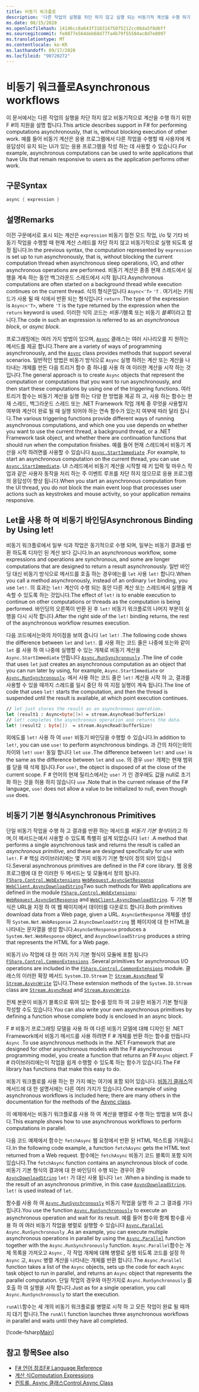 ```yaml
---
title: 비동기 워크플로
description: '다른 작업의 실행을 차단 하지 않고 실행 되는 비동기적 계산을 수행 하기 위한 F # 프로그래밍 언어 지원에 대해 알아봅니다.'
ms.date: 08/15/2020
ms.openlocfilehash: 14146cc8a643f31831475075212cc06da5f8d6ff
ms.sourcegitcommit: fe8877e564deb68d77fa4b79f55584ac8d7e8997
ms.translationtype: MT
ms.contentlocale: ko-KR
ms.lasthandoff: 09/17/2020
ms.locfileid: "90720272"
---
```

# <a name="asynchronous-workflows"></a><span data-ttu-id="8a7b0-103">비동기 워크플로</span><span class="sxs-lookup"><span data-stu-id="8a7b0-103">Asynchronous workflows</span></span>

<span data-ttu-id="8a7b0-104">이 문서에서는 다른 작업의 실행을 차단 하지 않고 비동기적으로 계산을 수행 하기 위한 F #의 지원을 설명 합니다.</span><span class="sxs-lookup"><span data-stu-id="8a7b0-104">This article describes support in F# for performing computations asynchronously, that is, without blocking execution of other work.</span></span> <span data-ttu-id="8a7b0-105">예를 들어 비동기 계산은 응용 프로그램에서 다른 작업을 수행할 때 사용자에 게 응답성이 유지 되는 Ui가 있는 응용 프로그램을 작성 하는 데 사용할 수 있습니다.</span><span class="sxs-lookup"><span data-stu-id="8a7b0-105">For example, asynchronous computations can be used to write applications that have UIs that remain responsive to users as the application performs other work.</span></span>

## <a name="syntax"></a><span data-ttu-id="8a7b0-106">구문</span><span class="sxs-lookup"><span data-stu-id="8a7b0-106">Syntax</span></span>

```fsharp
async { expression }
```

## <a name="remarks"></a><span data-ttu-id="8a7b0-107">설명</span><span class="sxs-lookup"><span data-stu-id="8a7b0-107">Remarks</span></span>

<span data-ttu-id="8a7b0-108">이전 구문에서로 표시 되는 계산은 `expression` 비동기 절전 모드 작업, i/o 및 기타 비동기 작업을 수행할 때 현재 계산 스레드를 차단 하지 않고 비동기적으로 실행 되도록 설정 됩니다.</span><span class="sxs-lookup"><span data-stu-id="8a7b0-108">In the previous syntax, the computation represented by `expression` is set up to run asynchronously, that is, without blocking the current computation thread when asynchronous sleep operations, I/O, and other asynchronous operations are performed.</span></span> <span data-ttu-id="8a7b0-109">비동기 계산은 종종 현재 스레드에서 실행을 계속 하는 동안 백그라운드 스레드에서 시작 됩니다.</span><span class="sxs-lookup"><span data-stu-id="8a7b0-109">Asynchronous computations are often started on a background thread while execution continues on the current thread.</span></span> <span data-ttu-id="8a7b0-110">식의 형식은입니다 `Async<'T>` `'T` . 여기서는 키워드가 사용 될 때 식에서 반환 되는 형식입니다 `return` .</span><span class="sxs-lookup"><span data-stu-id="8a7b0-110">The type of the expression is `Async<'T>`, where `'T` is the type returned by the expression when the `return` keyword is used.</span></span> <span data-ttu-id="8a7b0-111">이러한 식의 코드는 *비동기*블록 또는 비동기 *블록*이라고 합니다.</span><span class="sxs-lookup"><span data-stu-id="8a7b0-111">The code in such an expression is referred to as an *asynchronous block*, or *async block*.</span></span>

<span data-ttu-id="8a7b0-112">프로그래밍에는 여러 가지 방법이 있으며, [`Async`](https://fsharp.github.io/fsharp-core-docs/reference/fsharp-control-fsharpasync.html) 클래스는 여러 시나리오를 지 원하는 메서드를 제공 합니다.</span><span class="sxs-lookup"><span data-stu-id="8a7b0-112">There are a variety of ways of programming asynchronously, and the [`Async`](https://fsharp.github.io/fsharp-core-docs/reference/fsharp-control-fsharpasync.html) class provides methods that support several scenarios.</span></span> <span data-ttu-id="8a7b0-113">일반적인 방법은 비동기 방식으로 `Async` 실행 하려는 계산 또는 계산을 나타내는 개체를 만든 다음 트리거 함수 중 하나를 사용 하 여 이러한 계산을 시작 하는 것입니다.</span><span class="sxs-lookup"><span data-stu-id="8a7b0-113">The general approach is to create `Async` objects that represent the computation or computations that you want to run asynchronously, and then start these computations by using one of the triggering functions.</span></span> <span data-ttu-id="8a7b0-114">여러 트리거 함수는 비동기 계산을 실행 하는 다양 한 방법을 제공 하 고, 사용 하는 함수는 현재 스레드, 백그라운드 스레드 또는 .NET Framework 작업 개체 중 무엇을 사용할지 여부와 계산이 완료 될 때 실행 되어야 하는 연속 함수가 있는지 여부에 따라 달라 집니다.</span><span class="sxs-lookup"><span data-stu-id="8a7b0-114">The various triggering functions provide different ways of running asynchronous computations, and which one you use depends on whether you want to use the current thread, a background thread, or a .NET Framework task object, and whether there are continuation functions that should run when the computation finishes.</span></span> <span data-ttu-id="8a7b0-115">예를 들어 현재 스레드에서 비동기 계산을 시작 하려면를 사용할 수 있습니다 [`Async.StartImmediate`](https://fsharp.github.io/fsharp-core-docs/reference/fsharp-control-fsharpasync.html#StartImmediate) .</span><span class="sxs-lookup"><span data-stu-id="8a7b0-115">For example, to start an asynchronous computation on the current thread, you can use [`Async.StartImmediate`](https://fsharp.github.io/fsharp-core-docs/reference/fsharp-control-fsharpasync.html#StartImmediate).</span></span> <span data-ttu-id="8a7b0-116">UI 스레드에서 비동기 계산을 시작할 때 키 입력 및 마우스 작업과 같은 사용자 동작을 처리 하는 주 이벤트 루프를 차단 하지 않으므로 응용 프로그램의 응답성이 향상 됩니다.</span><span class="sxs-lookup"><span data-stu-id="8a7b0-116">When you start an asynchronous computation from the UI thread, you do not block the main event loop that processes user actions such as keystrokes and mouse activity, so your application remains responsive.</span></span>

## <a name="asynchronous-binding-by-using-let"></a><span data-ttu-id="8a7b0-117">Let을 사용 하 여 비동기 바인딩</span><span class="sxs-lookup"><span data-stu-id="8a7b0-117">Asynchronous Binding by Using let!</span></span>

<span data-ttu-id="8a7b0-118">비동기 워크플로에서 일부 식과 작업은 동기적으로 수행 되며, 일부는 비동기 결과를 반환 하도록 디자인 된 계산 보다 깁니다.</span><span class="sxs-lookup"><span data-stu-id="8a7b0-118">In an asynchronous workflow, some expressions and operations are synchronous, and some are longer computations that are designed to return a result asynchronously.</span></span> <span data-ttu-id="8a7b0-119">일반 바인딩 대신 비동기 방식으로 메서드를 호출 하는 경우에는를 `let` 사용 `let!` 합니다.</span><span class="sxs-lookup"><span data-stu-id="8a7b0-119">When you call a method asynchronously, instead of an ordinary `let` binding, you use `let!`.</span></span> <span data-ttu-id="8a7b0-120">의 효과는 `let!` 계산이 수행 되는 동안 다른 계산 또는 스레드에서 실행을 계속할 수 있도록 하는 것입니다.</span><span class="sxs-lookup"><span data-stu-id="8a7b0-120">The effect of `let!` is to enable execution to continue on other computations or threads as the computation is being performed.</span></span> <span data-ttu-id="8a7b0-121">바인딩의 오른쪽이 반환 된 후 `let!` 비동기 워크플로의 나머지 부분이 실행을 다시 시작 합니다.</span><span class="sxs-lookup"><span data-stu-id="8a7b0-121">After the right side of the `let!` binding returns, the rest of the asynchronous workflow resumes execution.</span></span>

<span data-ttu-id="8a7b0-122">다음 코드에서는와의 차이점을 보여 줍니다 `let` `let!` .</span><span class="sxs-lookup"><span data-stu-id="8a7b0-122">The following code shows the difference between `let` and `let!`.</span></span> <span data-ttu-id="8a7b0-123">를 사용 하는 코드 줄은 나중에 또는와 같이 `let` 를 사용 하 여 나중에 실행할 수 있는 개체로 비동기 계산을 `Async.StartImmediate` 만듭니다 [`Async.RunSynchronously`](https://fsharp.github.io/fsharp-core-docs/reference/fsharp-control-fsharpasync.html#RunSynchronously) .</span><span class="sxs-lookup"><span data-stu-id="8a7b0-123">The line of code that uses `let` just creates an asynchronous computation as an object that you can run later by using, for example, `Async.StartImmediate` or [`Async.RunSynchronously`](https://fsharp.github.io/fsharp-core-docs/reference/fsharp-control-fsharpasync.html#RunSynchronously).</span></span> <span data-ttu-id="8a7b0-124">에서 사용 하는 코드 줄은 `let!` 계산을 시작 하 고, 결과를 사용할 수 있을 때까지 스레드를 일시 중단 하 여 지점 실행이 계속 됩니다.</span><span class="sxs-lookup"><span data-stu-id="8a7b0-124">The line of code that uses `let!` starts the computation, and then the thread is suspended until the result is available, at which point execution continues.</span></span>

```fsharp
// let just stores the result as an asynchronous operation.
let (result1 : Async<byte[]>) = stream.AsyncRead(bufferSize)
// let! completes the asynchronous operation and returns the data.
let! (result2 : byte[])  = stream.AsyncRead(bufferSize)
```

<span data-ttu-id="8a7b0-125">외에도를 `let!` 사용 하 여 `use!` 비동기 바인딩을 수행할 수 있습니다.</span><span class="sxs-lookup"><span data-stu-id="8a7b0-125">In addition to `let!`, you can use `use!` to perform asynchronous bindings.</span></span> <span data-ttu-id="8a7b0-126">과 간의 차이는와의 차이와 `let!` `use!` 동일 합니다 `let` `use` .</span><span class="sxs-lookup"><span data-stu-id="8a7b0-126">The difference between `let!` and `use!` is the same as the difference between `let` and `use`.</span></span> <span data-ttu-id="8a7b0-127">의 경우 `use!` 개체는 현재 범위를 닫을 때 삭제 됩니다.</span><span class="sxs-lookup"><span data-stu-id="8a7b0-127">For `use!`, the object is disposed of at the close of the current scope.</span></span> <span data-ttu-id="8a7b0-128">F # 언어의 현재 릴리스에서는 `use!` 가 인 경우에도 값을 null로 초기화 하는 것을 허용 하지 않습니다 `use` .</span><span class="sxs-lookup"><span data-stu-id="8a7b0-128">Note that in the current release of the F# language, `use!` does not allow a value to be initialized to null, even though `use` does.</span></span>

## <a name="asynchronous-primitives"></a><span data-ttu-id="8a7b0-129">비동기 기본 형식</span><span class="sxs-lookup"><span data-stu-id="8a7b0-129">Asynchronous Primitives</span></span>

<span data-ttu-id="8a7b0-130">단일 비동기 작업을 수행 하 고 결과를 반환 하는 메서드를 *비동기 기본 형식*이라고 하며,이 메서드는에서 사용할 수 있도록 특별히 설계 되었습니다 `let!` .</span><span class="sxs-lookup"><span data-stu-id="8a7b0-130">A method that performs a single asynchronous task and returns the result is called an *asynchronous primitive*, and these are designed specifically for use with `let!`.</span></span> <span data-ttu-id="8a7b0-131">F # 핵심 라이브러리에는 몇 가지 비동기 기본 형식이 정의 되어 있습니다.</span><span class="sxs-lookup"><span data-stu-id="8a7b0-131">Several asynchronous primitives are defined in the F# core library.</span></span> <span data-ttu-id="8a7b0-132">웹 응용 프로그램에 대 한 이러한 두 메서드는 및 모듈에서 정의 됩니다. [`FSharp.Control.WebExtensions`](https://fsharp.github.io/fsharp-core-docs/reference/fsharp-control-webextensions.html) [`WebRequest.AsyncGetResponse`](https://fsharp.github.io/fsharp-core-docs/reference/fsharp-control-webextensions.html#AsyncGetResponse) [`WebClient.AsyncDownloadString`](https://fsharp.github.io/fsharp-core-docs/reference/fsharp-control-webextensions.html#AsyncDownloadString)</span><span class="sxs-lookup"><span data-stu-id="8a7b0-132">Two such methods for Web applications are defined in the module [`FSharp.Control.WebExtensions`](https://fsharp.github.io/fsharp-core-docs/reference/fsharp-control-webextensions.html): [`WebRequest.AsyncGetResponse`](https://fsharp.github.io/fsharp-core-docs/reference/fsharp-control-webextensions.html#AsyncGetResponse) and [`WebClient.AsyncDownloadString`](https://fsharp.github.io/fsharp-core-docs/reference/fsharp-control-webextensions.html#AsyncDownloadString).</span></span> <span data-ttu-id="8a7b0-133">두 기본 형식은 URL을 지정 하 여 웹 페이지에서 데이터를 다운로드 합니다.</span><span class="sxs-lookup"><span data-stu-id="8a7b0-133">Both primitives download data from a Web page, given a URL.</span></span> <span data-ttu-id="8a7b0-134">`AsyncGetResponse` 개체를 생성 하 `System.Net.WebResponse` 고 `AsyncDownloadString` 웹 페이지에 대 한 HTML을 나타내는 문자열을 생성 합니다.</span><span class="sxs-lookup"><span data-stu-id="8a7b0-134">`AsyncGetResponse` produces a `System.Net.WebResponse` object, and `AsyncDownloadString` produces a string that represents the HTML for a Web page.</span></span>

<span data-ttu-id="8a7b0-135">비동기 i/o 작업에 대 한 여러 가지 기본 형식이 모듈에 포함 됩니다 [`FSharp.Control.CommonExtensions`](https://fsharp.github.io/fsharp-core-docs/reference/fsharp-control-commonextensions.html) .</span><span class="sxs-lookup"><span data-stu-id="8a7b0-135">Several primitives for asynchronous I/O operations are included in the [`FSharp.Control.CommonExtensions`](https://fsharp.github.io/fsharp-core-docs/reference/fsharp-control-commonextensions.html) module.</span></span> <span data-ttu-id="8a7b0-136">클래스의 이러한 확장 메서드 `System.IO.Stream` 는 [`Stream.AsyncRead`](https://fsharp.github.io/fsharp-core-docs/reference/fsharp-control-commonextensions.html#AsyncRead) 및 [`Stream.AsyncWrite`](https://fsharp.github.io/fsharp-core-docs/reference/fsharp-control-commonextensions.html#AsyncWrite) 입니다.</span><span class="sxs-lookup"><span data-stu-id="8a7b0-136">These extension methods of the `System.IO.Stream` class are [`Stream.AsyncRead`](https://fsharp.github.io/fsharp-core-docs/reference/fsharp-control-commonextensions.html#AsyncRead) and [`Stream.AsyncWrite`](https://fsharp.github.io/fsharp-core-docs/reference/fsharp-control-commonextensions.html#AsyncWrite).</span></span>

<span data-ttu-id="8a7b0-137">전체 본문이 비동기 블록으로 묶여 있는 함수를 정의 하 여 고유한 비동기 기본 형식을 작성할 수도 있습니다.</span><span class="sxs-lookup"><span data-stu-id="8a7b0-137">You can also write your own asynchronous primitives by defining a function whose complete body is enclosed in an async block.</span></span>

<span data-ttu-id="8a7b0-138">F # 비동기 프로그래밍 모델을 사용 하 여 다른 비동기 모델에 대해 디자인 된 .NET Framework에서 비동기 메서드를 사용 하려면 F # 개체를 반환 하는 함수를 만듭니다 `Async` .</span><span class="sxs-lookup"><span data-stu-id="8a7b0-138">To use asynchronous methods in the .NET Framework that are designed for other asynchronous models with the F# asynchronous programming model, you create a function that returns an F# `Async` object.</span></span> <span data-ttu-id="8a7b0-139">F # 라이브러리에는이 작업을 쉽게 수행할 수 있도록 하는 함수가 있습니다.</span><span class="sxs-lookup"><span data-stu-id="8a7b0-139">The F# library has functions that make this easy to do.</span></span>

<span data-ttu-id="8a7b0-140">비동기 워크플로를 사용 하는 한 가지 예는 여기에 포함 되어 있습니다. [비동기 클래스](https://fsharp.github.io/fsharp-core-docs/reference/fsharp-control-fsharpasync.html)의 메서드에 대 한 설명서에는 다른 여러 가지가 있습니다.</span><span class="sxs-lookup"><span data-stu-id="8a7b0-140">One example of using asynchronous workflows is included here; there are many others in the documentation for the methods of the [Async class](https://fsharp.github.io/fsharp-core-docs/reference/fsharp-control-fsharpasync.html).</span></span>

<span data-ttu-id="8a7b0-141">이 예제에서는 비동기 워크플로를 사용 하 여 계산을 병렬로 수행 하는 방법을 보여 줍니다.</span><span class="sxs-lookup"><span data-stu-id="8a7b0-141">This example shows how to use asynchronous workflows to perform computations in parallel.</span></span>

<span data-ttu-id="8a7b0-142">다음 코드 예제에서 함수는 `fetchAsync` 웹 요청에서 반환 된 HTML 텍스트를 가져옵니다.</span><span class="sxs-lookup"><span data-stu-id="8a7b0-142">In the following code example, a function `fetchAsync` gets the HTML text returned from a Web request.</span></span> <span data-ttu-id="8a7b0-143">함수에는 `fetchAsync` 비동기 코드 블록이 포함 되어 있습니다.</span><span class="sxs-lookup"><span data-stu-id="8a7b0-143">The `fetchAsync` function contains an asynchronous block of code.</span></span> <span data-ttu-id="8a7b0-144">비동기 기본 형식의 결과에 대 한 바인딩이 수행 되는 경우이 경우 [`AsyncDownloadString`](https://fsharp.github.io/fsharp-core-docs/reference/fsharp-control-webextensions.html#AsyncDownloadString) `let!` 가 대신 사용 됩니다 `let` .</span><span class="sxs-lookup"><span data-stu-id="8a7b0-144">When a binding is made to the result of an asynchronous primitive, in this case [`AsyncDownloadString`](https://fsharp.github.io/fsharp-core-docs/reference/fsharp-control-webextensions.html#AsyncDownloadString), `let!` is used instead of `let`.</span></span>

<span data-ttu-id="8a7b0-145">함수를 사용 하 여 [`Async.RunSynchronously`](https://fsharp.github.io/fsharp-core-docs/reference/fsharp-control-fsharpasync.html#RunSynchronously) 비동기 작업을 실행 하 고 그 결과를 기다립니다.</span><span class="sxs-lookup"><span data-stu-id="8a7b0-145">You use the function [`Async.RunSynchronously`](https://fsharp.github.io/fsharp-core-docs/reference/fsharp-control-fsharpasync.html#RunSynchronously) to execute an asynchronous operation and wait for its result.</span></span> <span data-ttu-id="8a7b0-146">예를 들어 함수와 함께 함수를 사용 하 여 여러 비동기 작업을 병렬로 실행할 수 있습니다 [`Async.Parallel`](https://fsharp.github.io/fsharp-core-docs/reference/fsharp-control-fsharpasync.html#Parallel) `Async.RunSynchronously` .</span><span class="sxs-lookup"><span data-stu-id="8a7b0-146">As an example, you can execute multiple asynchronous operations in parallel by using the [`Async.Parallel`](https://fsharp.github.io/fsharp-core-docs/reference/fsharp-control-fsharpasync.html#Parallel) function together with the `Async.RunSynchronously` function.</span></span> <span data-ttu-id="8a7b0-147">`Async.Parallel`함수는 개체 목록을 가져오고 `Async` , 각 작업 개체에 대해 병렬로 실행 되도록 코드를 설정 하 `Async` 고, `Async` 병렬 계산을 나타내는 개체를 반환 합니다.</span><span class="sxs-lookup"><span data-stu-id="8a7b0-147">The `Async.Parallel` function takes a list of the `Async` objects, sets up the code for each `Async` task object to run in parallel, and returns an `Async` object that represents the parallel computation.</span></span> <span data-ttu-id="8a7b0-148">단일 작업의 경우와 마찬가지로 `Async.RunSynchronously` 를 호출 하 여 실행을 시작 합니다.</span><span class="sxs-lookup"><span data-stu-id="8a7b0-148">Just as for a single operation, you call `Async.RunSynchronously` to start the execution.</span></span>

<span data-ttu-id="8a7b0-149">`runAll`함수는 세 개의 비동기 워크플로를 병렬로 시작 하 고 모든 작업이 완료 될 때까지 대기 합니다.</span><span class="sxs-lookup"><span data-stu-id="8a7b0-149">The `runAll` function launches three asynchronous workflows in parallel and waits until they have all completed.</span></span>

[!code-fsharp[Main](~/samples/snippets/fsharp/lang-ref-2/snippet8003.fs)]

## <a name="see-also"></a><span data-ttu-id="8a7b0-150">참고 항목</span><span class="sxs-lookup"><span data-stu-id="8a7b0-150">See also</span></span>

- [<span data-ttu-id="8a7b0-151">F# 언어 참조</span><span class="sxs-lookup"><span data-stu-id="8a7b0-151">F# Language Reference</span></span>](index.md)
- [<span data-ttu-id="8a7b0-152">계산 식</span><span class="sxs-lookup"><span data-stu-id="8a7b0-152">Computation Expressions</span></span>](computation-expressions.md)
- [<span data-ttu-id="8a7b0-153">컨트롤. Async 클래스</span><span class="sxs-lookup"><span data-stu-id="8a7b0-153">Control.Async Class</span></span>](https://fsharp.github.io/fsharp-core-docs/reference/fsharp-control-fsharpasync.html)

